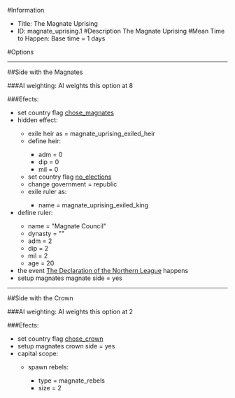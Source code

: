 #Information
 - Title: The Magnate Uprising
 - ID: magnate_uprising.1
#Description
The Magnate Uprising
#Mean Time to Happen:
Base time = 1 days

#Options

___
##Side with the Magnates

###AI weighting:
AI weights this option at 8


###Efects:<ul><li>set country flag [chose_magnates](../flags/chose_magnates.md)</li><li>hidden effect:</li><ul><li>exile heir as = magnate_uprising_exiled_heir</li><li>define heir:</li><ul><li>adm = 0</li><li>dip = 0</li><li>mil = 0</li></ul><li>set country flag [no_elections](../flags/no_elections.md)</li><li>change government = republic</li><li>exile ruler as:</li><ul><li>name = magnate_uprising_exiled_king</li></ul></ul><li>define ruler:</li><ul><li>name = "Magnate Council"</li><li>dynasty = ""</li><li>adm = 2</li><li>dip = 2</li><li>mil = 2</li><li>age = 20</li></ul><li>the event [The Declaration of the Northern League](../events/the_declaration_of_the_northern_league.md) happens</li><li>setup magnates magnate side = yes</li></ul>

___
##Side with the Crown

###AI weighting:
AI weights this option at 2


###Efects:<ul><li>set country flag [chose_crown](../flags/chose_crown.md)</li><li>setup magnates crown side = yes</li><li>capital scope:</li><ul><li>spawn rebels:</li><ul><li>type = magnate_rebels</li><li>size = 2</li></ul></ul></ul>
